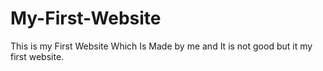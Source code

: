 # My-First-Website
This is my First Website Which Is Made by me and It is not good but it my first website.
